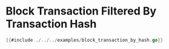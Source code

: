 # Block Transaction Filtered By Transaction Hash

```go
{{#include ./../../examples/block_transaction_by_hash.go}}
```
